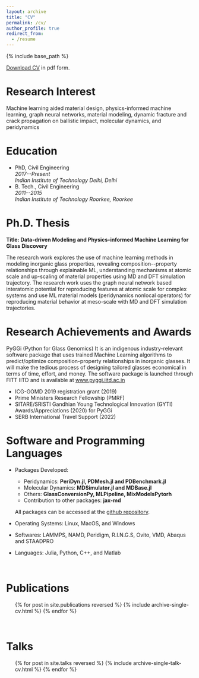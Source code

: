 ```yaml
---
layout: archive
title: "CV"
permalink: /cv/
author_profile: true
redirect_from:
  - /resume
---
```


{% include base_path %}

[Download CV]({{site.author.baseurl}}/files/ravinder_cv.pdf) in pdf form.

Research Interest
======
Machine learning aided material design, physics-informed machine learning, graph neural networks, material modeling, dynamic fracture and crack propagation on ballistic impact, molecular dynamics, and peridynamics

Education
======
- PhD, Civil Engineering <br> _2017--Present <br> Indian Institute of Technology Delhi, Delhi_
- B. Tech., Civil Engineering <br>_2011--2015 <br> Indian Institute of Technology Roorkee, Roorkee_

Ph.D. Thesis
======
__Title: Data-driven Modeling and Physics-informed Machine Learning for Glass Discovery__

The research work explores the use of machine learning methods in modeling inorganic glass properties, revealing composition--property relationships through explainable ML, understanding mechanisms at atomic scale and up-scaling of material properties using MD and DFT simulation trajectory. The research work uses the graph neural network based interatomic potential for reproducing features at atomic scale for complex systems and use ML material models (peridynamics nonlocal operators) for reproducing material behavior at meso-scale with MD and DFT simulation trajectories.


Research Achievements and Awards
======

PyGGi (Python for Glass Genomics)
It is an indigenous industry-relevant software package that uses trained Machine Learning
algorithms to predict/optimize composition-property relationships in inorganic glasses. It will
make the tedious process of designing tailored glasses economical in terms of time, effort, and
money.
The software package is launched through FITT IITD and is available at www.pyggi.iitd.ac.in

- ICG-GOMD 2019 registration grant (2019)
- Prime Ministers Research Fellowship (PMRF)
- SITARE/SRISTI Gandhian Young Technological Innovation (GYTI) Awards/Appreciations (2020) for PyGGi
- SERB International Travel Support (2022)


Software and Programming Languages
======

- Packages Developed:
  - Peridynamics: __PeriDyn.jl, PDMesh.jl and PDBenchmark.jl__
  - Molecular Dynamics: __MDSimulator.jl and MDBase.jl__
  - Others: __GlassConversionPy, MLPipeline, MixModelsPytorh__
  - Contribution to other packages: __jax-md__

  All packages can be accessed at the [github repository](https://github.com/{{site.author.github}}).
- Operating Systems: Linux, MacOS, and Windows
- Softwares: LAMMPS, NAMD, Peridigm, R.I.N.G.S, Ovito, VMD, Abaqus and STAADPRO
- Languages: Julia, Python, C++, and Matlab


<br>

Publications
======
  <ol>{% for post in site.publications reversed %}
    {% include archive-single-cv.html %}
  {% endfor %}</ol>

<br>

Talks
======
  <ol>{% for post in site.talks reversed %}
    {% include archive-single-talk-cv.html %}
  {% endfor %}</ol>


